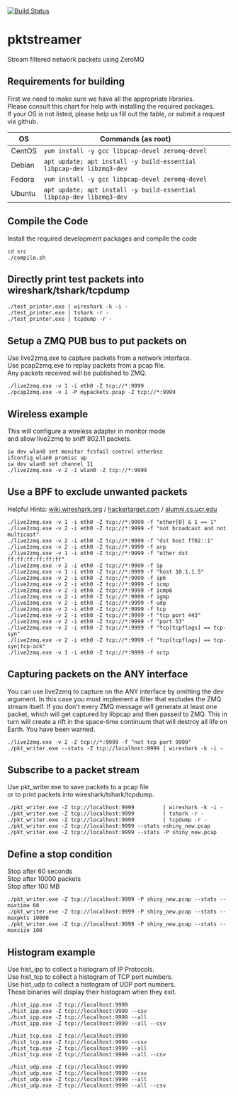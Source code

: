 [![Build Status](https://travis-ci.com/Fullaxx/pktstreamer.svg?branch=master)](https://travis-ci.com/Fullaxx/pktstreamer)

# pktstreamer
Stream filtered network packets using ZeroMQ

## Requirements for building
First we need to make sure we have all the appropriate libraries. \
Please consult this chart for help with installing the required packages. \
If your OS is not listed, please help us fill out the table, or submit a request via github.

| OS     | Commands (as root)                                                   |
| ------ | -------------------------------------------------------------------- |
| CentOS | `yum install -y gcc libpcap-devel zeromq-devel`                      |
| Debian | `apt update; apt install -y build-essential libpcap-dev libzmq3-dev` |
| Fedora | `yum install -y gcc libpcap-devel zeromq-devel`                      |
| Ubuntu | `apt update; apt install -y build-essential libpcap-dev libzmq3-dev` |

## Compile the Code
Install the required development packages and compile the code
```
cd src
./compile.sh
```

## Directly print test packets into wireshark/tshark/tcpdump
```
./test_printer.exe | wireshark -k -i -
./test_printer.exe | tshark -r -
./test_printer.exe | tcpdump -r -
```

## Setup a ZMQ PUB bus to put packets on
Use live2zmq.exe to capture packets from a network interface. \
Use pcap2zmq.exe to replay packets from a pcap file. \
Any packets received will be published to ZMQ.
```
./live2zmq.exe -v 1 -i eth0 -Z tcp://*:9999
./pcap2zmq.exe -v 1 -P mypackets.pcap -Z tcp://*:9999
```

## Wireless example
This will configure a wireless adapter in monitor mode \
and allow live2zmq to sniff 802.11 packets.
```
iw dev wlan0 set monitor fcsfail control otherbss
ifconfig wlan0 promisc up
iw dev wlan0 set channel 11
./live2zmq.exe -v 2 -i wlan0 -Z tcp://*:9999
```

## Use a BPF to exclude unwanted packets
Helpful Hints: [wiki.wireshark.org](https://wiki.wireshark.org/CaptureFilters) / [hackertarget.com](https://hackertarget.com/tcpdump-examples/) / [alumni.cs.ucr.edu](http://alumni.cs.ucr.edu/~marios/ethereal-tcpdump.pdf)
```
./live2zmq.exe -v 1 -i eth0 -Z tcp://*:9999 -f "ether[0] & 1 == 1"
./live2zmq.exe -v 2 -i eth0 -Z tcp://*:9999 -f "not broadcast and not multicast"
./live2zmq.exe -v 2 -i eth0 -Z tcp://*:9999 -f "dst host ff02::1"
./live2zmq.exe -v 2 -i eth0 -Z tcp://*:9999 -f arp
./live2zmq.exe -v 1 -i eth0 -Z tcp://*:9999 -f "ether dst ff:ff:ff:ff:ff:ff"
./live2zmq.exe -v 2 -i eth0 -Z tcp://*:9999 -f ip
./live2zmq.exe -v 1 -i eth0 -Z tcp://*:9999 -f "host 10.1.1.5"
./live2zmq.exe -v 2 -i eth0 -Z tcp://*:9999 -f ip6
./live2zmq.exe -v 2 -i eth0 -Z tcp://*:9999 -f icmp
./live2zmq.exe -v 2 -i eth0 -Z tcp://*:9999 -f icmp6
./live2zmq.exe -v 2 -i eth0 -Z tcp://*:9999 -f igmp
./live2zmq.exe -v 2 -i eth0 -Z tcp://*:9999 -f udp
./live2zmq.exe -v 2 -i eth0 -Z tcp://*:9999 -f tcp
./live2zmq.exe -v 2 -i eth0 -Z tcp://*:9999 -f "tcp port 443"
./live2zmq.exe -v 2 -i eth0 -Z tcp://*:9999 -f "port 53"
./live2zmq.exe -v 2 -i eth0 -Z tcp://*:9999 -f "tcp[tcpflags] == tcp-syn"
./live2zmq.exe -v 2 -i eth0 -Z tcp://*:9999 -f "tcp[tcpflags] == tcp-syn|tcp-ack"
./live2zmq.exe -v 1 -i eth0 -Z tcp://*:9999 -f sctp
```

## Capturing packets on the ANY interface
You can use live2zmq to capture on the ANY interface by omitting the dev argument.
In this case you must implement a filter that excludes the ZMQ stream itself.
If you don't every ZMQ message will generate at least one packet, which will get captured by libpcap and then passed to ZMQ.
This in turn will create a rift in the space-time continuum that will destroy all life on Earth.
You have been warned.
```
./live2zmq.exe -v 2 -Z tcp://*:9999 -f "not tcp port 9999"
./pkt_writer.exe --stats -Z tcp://localhost:9999 | wireshark -k -i -
```

## Subscribe to a packet stream
Use pkt_writer.exe to save packets to a pcap file \
or to print packets into wireshark/tshark/tcpdump.
```
./pkt_writer.exe -Z tcp://localhost:9999         | wireshark -k -i -
./pkt_writer.exe -Z tcp://localhost:9999         | tshark -r -
./pkt_writer.exe -Z tcp://localhost:9999         | tcpdump -r -
./pkt_writer.exe -Z tcp://localhost:9999 --stats >shiny_new.pcap
./pkt_writer.exe -Z tcp://localhost:9999 --stats -P shiny_new.pcap
```

## Define a stop condition
Stop after 60 seconds \
Stop after 10000 packets \
Stop after 100 MB
```
./pkt_writer.exe -Z tcp://localhost:9999 -P shiny_new.pcap --stats --maxtime 60
./pkt_writer.exe -Z tcp://localhost:9999 -P shiny_new.pcap --stats --maxpkts 10000
./pkt_writer.exe -Z tcp://localhost:9999 -P shiny_new.pcap --stats --maxsize 100
```

## Histogram example
Use hist_ipp to collect a histogram of IP Protocols. \
Use hist_tcp to collect a histogram of TCP port numbers. \
Use hist_udp to collect a histogram of UDP port numbers. \
These binaries will display their histogram when they exit.
```
./hist_ipp.exe -Z tcp://localhost:9999
./hist_ipp.exe -Z tcp://localhost:9999 --csv
./hist_ipp.exe -Z tcp://localhost:9999 --all
./hist_ipp.exe -Z tcp://localhost:9999 --all --csv

./hist_tcp.exe -Z tcp://localhost:9999
./hist_tcp.exe -Z tcp://localhost:9999 --csv
./hist_tcp.exe -Z tcp://localhost:9999 --all
./hist_tcp.exe -Z tcp://localhost:9999 --all --csv

./hist_udp.exe -Z tcp://localhost:9999
./hist_udp.exe -Z tcp://localhost:9999 --csv
./hist_udp.exe -Z tcp://localhost:9999 --all
./hist_udp.exe -Z tcp://localhost:9999 --all --csv
```
